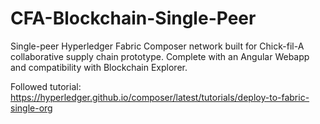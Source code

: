 # CFA-Blockchain-Single-Peer 
Single-peer Hyperledger Fabric Composer network built for Chick-fil-A collaborative supply chain prototype. Complete with an Angular Webapp and compatibility with Blockchain Explorer.

Followed tutorial: https://hyperledger.github.io/composer/latest/tutorials/deploy-to-fabric-single-org
